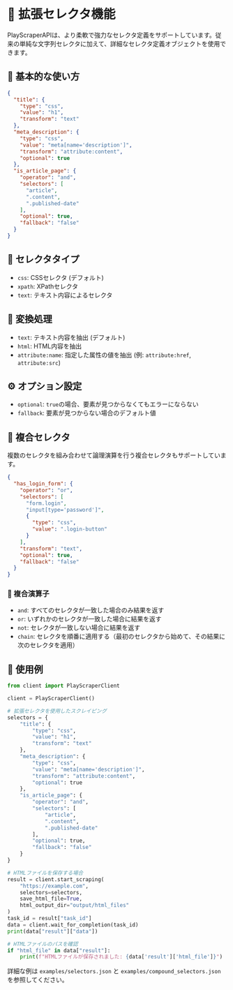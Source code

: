 # 🧩 拡張セレクタ機能

PlayScraperAPIは、より柔軟で強力なセレクタ定義をサポートしています。従来の単純な文字列セレクタに加えて、詳細なセレクタ定義オブジェクトを使用できます。

## 📝 基本的な使い方

```json
{
  "title": {
    "type": "css",
    "value": "h1",
    "transform": "text"
  },
  "meta_description": {
    "type": "css",
    "value": "meta[name='description']",
    "transform": "attribute:content",
    "optional": true
  },
  "is_article_page": {
    "operator": "and",
    "selectors": [
      "article",
      ".content",
      ".published-date"
    ],
    "optional": true,
    "fallback": "false"
  }
}
```

## 🔢 セレクタタイプ

- `css`: CSSセレクタ (デフォルト)
- `xpath`: XPathセレクタ
- `text`: テキスト内容によるセレクタ

## 🔄 変換処理

- `text`: テキスト内容を抽出 (デフォルト)
- `html`: HTML内容を抽出
- `attribute:name`: 指定した属性の値を抽出 (例: `attribute:href`, `attribute:src`)

## ⚙️ オプション設定

- `optional`: `true`の場合、要素が見つからなくてもエラーにならない
- `fallback`: 要素が見つからない場合のデフォルト値

## 🔗 複合セレクタ

複数のセレクタを組み合わせて論理演算を行う複合セレクタもサポートしています。

```json
{
  "has_login_form": {
    "operator": "or",
    "selectors": [
      "form.login",
      "input[type='password']",
      {
        "type": "css",
        "value": ".login-button"
      }
    ],
    "transform": "text",
    "optional": true,
    "fallback": "false"
  }
}
```

### 🔗 複合演算子

- `and`: すべてのセレクタが一致した場合のみ結果を返す
- `or`: いずれかのセレクタが一致した場合に結果を返す
- `not`: セレクタが一致しない場合に結果を返す
- `chain`: セレクタを順番に適用する（最初のセレクタから始めて、その結果に次のセレクタを適用）

## 📝 使用例

```python
from client import PlayScraperClient

client = PlayScraperClient()

# 拡張セレクタを使用したスクレイピング
selectors = {
    "title": {
        "type": "css",
        "value": "h1",
        "transform": "text"
    },
    "meta_description": {
        "type": "css",
        "value": "meta[name='description']",
        "transform": "attribute:content",
        "optional": true
    },
    "is_article_page": {
        "operator": "and",
        "selectors": [
            "article",
            ".content",
            ".published-date"
        ],
        "optional": true,
        "fallback": "false"
    }
}

# HTMLファイルを保存する場合
result = client.start_scraping(
    "https://example.com", 
    selectors=selectors, 
    save_html_file=True, 
    html_output_dir="output/html_files"
)
task_id = result["task_id"]
data = client.wait_for_completion(task_id)
print(data["result"]["data"])

# HTMLファイルのパスを確認
if "html_file" in data["result"]:
    print(f"HTMLファイルが保存されました: {data['result']['html_file']}")
```

詳細な例は `examples/selectors.json` と `examples/compound_selectors.json` を参照してください。
